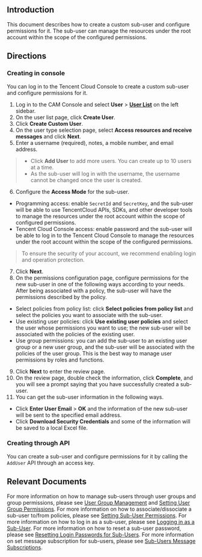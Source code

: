 ## Introduction
This document describes how to create a custom sub-user and configure permissions for it. The sub-user can manage the resources under the root account within the scope of the configured permissions.

## Directions
### Creating in console
You can log in to the Tencent Cloud Console to create a custom sub-user and configure permissions for it.
1. 	Log in to the CAM Console and select **User** > **[User List](https://console.cloud.tencent.com/cam)** on the left sidebar.
2. 	On the user list page, click **Create User**.
3. 	Click **Create Custom User**.
4. On the user type selection page, select **Access resources and receive messages** and click **Next**.
5. Enter a username (required), notes, a mobile number, and email address.
 > 
 > - Click **Add User** to add more users. You can create up to 10 users at a time. 
 > - As the sub-user will log in with the username, the username cannot be changed once the user is created.
6. Configure the **Access Mode** for the sub-user.
 - Programming access: enable `SecretId` and `SecretKey`, and the sub-user will be able to use TencentCloud APIs, SDKs, and other developer tools to manage the resources under the root account within the scope of configured permissions.
 - Tencent Cloud Console access: enable password and the sub-user will be able to log in to the Tencent Cloud Console to manage the resources under the root account within the scope of the configured permissions.
 > To ensure the security of your account, we recommend enabling login and operation protection.
7. Click **Next**.
8. On the permissions configuration page, configure permissions for the new sub-user in one of the following ways according to your needs. After being associated with a policy, the sub-user will have the permissions described by the policy.
 - Select policies from policy list: click **Select policies from policy list** and select the policies you want to associate with the sub-user.
 - Use existing user policies: click **Use existing user policies** and select the user whose permissions you want to use; the new sub-user will be associated with the policies of the existing user.
 - Use group permissions: you can add the sub-user to an existing user group or a new user group, and the sub-user will be associated with the policies of the user group. This is the best way to manage user permissions by roles and functions.
9. Click **Next** to enter the review page.
10. On the review page, double check the information, click **Complete**, and you will see a prompt saying that you have successfully created a sub-user.
11. You can get the sub-user information in the following ways.
 - Click **Enter User Email** > **OK** and the information of the new sub-user will be sent to the specified email address.
 - Click **Download Security Credentials** and some of the information will be saved to a local Excel file.

### Creating through API
You can create a sub-user and configure permissions for it by calling the `AddUser` API through an access key.
## Relevant Documents
For more information on how to manage sub-users through user groups and group permissions, please see [User Group Management](https://intl.cloud.tencent.com/document/product/598/10599?from_cn_redirect=1) and [Setting User Group Permissions](https://intl.cloud.tencent.com/document/product/598/32666).
For more information on how to associate/dissociate a sub-user to/from policies, please see [Setting Sub-User Permissions](https://intl.cloud.tencent.com/document/product/598/32650).
For more information on how to log in as a sub-user, please see [Logging in as a Sub-User](https://intl.cloud.tencent.com/document/product/598/34006).
For more information on how to reset a sub-user password, please see [Resetting Login Passwords for Sub-Users](https://intl.cloud.tencent.com/document/product/598/32656).
For more information on set message subscription for sub-users, please see [Sub-Users Message Subscriptions](https://intl.cloud.tencent.com/document/product/598/32651).

